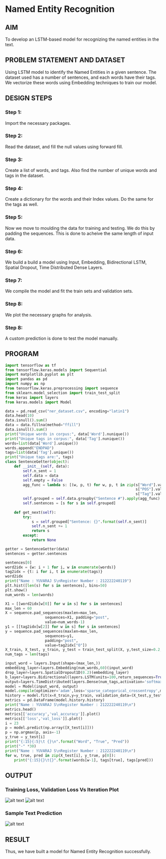 # Named Entity Recognition

## AIM

To develop an LSTM-based model for recognizing the named entities in the text.

## PROBLEM STATEMENT AND DATASET
Using LSTM model to identify the Named Entities in a given sentence.
The dataset used has a number of sentences, and each words have their tags. 
We vectorize these words using Embedding techniques to train our model.

## DESIGN STEPS

### Step 1:
Import the necessary packages.

### Step 2:
Read the dataset, and fill the null values using forward fill. 

### Step 3:
Create a list of words, and tags. Also find the number of unique words and tags in the dataset.

### Step 4:
Create a dictionary for the words and their Index values. Do the same for the tags as well.

### Step 5:
Now we move to moulding the data for training and testing. We do this by padding the sequences. This is done to acheive the same length of input data.

### Step 6:
We build a build a model using Input, Embedding, Bidirectional LSTM, Spatial Dropout, Time Distributed Dense Layers.

### Step 7:
We compile the model and fit the train sets and validation sets. 

### Step 8:
We plot the necessary graphs for analysis. 

### Step 8:
A custom prediction is done to test the model manually.

## PROGRAM
```py
import tensorflow as tf
from tensorflow.keras.models import Sequential
import matplotlib.pyplot as plt
import pandas as pd
import numpy as np
from tensorflow.keras.preprocessing import sequence
from sklearn.model_selection import train_test_split
from keras import layers
from keras.models import Model

data = pd.read_csv("ner_dataset.csv", encoding="latin1")
data.head(10)
data.isnull().sum()
data = data.fillna(method="ffill")
data.isnull().sum()
print("Unique words in corpus:", data['Word'].nunique())
print("Unique tags in corpus:", data['Tag'].nunique())
words=list(data['Word'].unique())
words.append("ENDPAD")
tags=list(data['Tag'].unique())
print("Unique tags are:", tags)
class SentenceGetter(object):
    def __init__(self, data):
        self.n_sent = 1
        self.data = data
        self.empty = False
        agg_func = lambda s: [(w, p, t) for w, p, t in zip(s["Word"].values.tolist(),
                                                           s["POS"].values.tolist(),
                                                           s["Tag"].values.tolist())]
        self.grouped = self.data.groupby("Sentence #").apply(agg_func)
        self.sentences = [s for s in self.grouped]
    
    def get_next(self):
        try:
            s = self.grouped["Sentence: {}".format(self.n_sent)]
            self.n_sent += 1
            return s
        except:
            return None

getter = SentenceGetter(data)
sentences = getter.sentences

sentences[0]
word2idx = {w: i + 1 for i, w in enumerate(words)}
tag2idx = {t: i for i, t in enumerate(tags)}
word2idx
print("Name : YUVARAJ S\nRegister Number : 212222240119")
plt.hist([len(s) for s in sentences], bins=50)
plt.show()
num_words = len(words)

X1 = [[word2idx[w[0]] for w in s] for s in sentences]
max_len = 60
X = sequence.pad_sequences(maxlen=max_len,
                  sequences=X1, padding="post",
                  value=num_words-1)
y1 = [[tag2idx[w[2]] for w in s] for s in sentences]
y = sequence.pad_sequences(maxlen=max_len,
                  sequences=y1,
                  padding="post",
                  value=tag2idx["O"])
X_train, X_test, y_train, y_test = train_test_split(X, y,test_size=0.2, random_state=1)
num_tags = len(tags)

input_word = layers.Input(shape=(max_len,))
embedding_layer=layers.Embedding(num_words,60)(input_word)
drop_layer=layers.SpatialDropout1D(0.2)(embedding_layer)
b_layer=layers.Bidirectional(layers.LSTM(units=100,return_sequences=True,recurrent_dropout=0.2))(drop_layer)
output=layers.TimeDistributed(layers.Dense(num_tags,activation='softmax'))(b_layer)
model = Model(input_word, output)
model.compile(optimizer='adam',loss='sparse_categorical_crossentropy',metrics=['accuracy'])
history = model.fit(x=X_train,y=y_train, validation_data=(X_test,y_test),epochs=3)
metrics = pd.DataFrame(model.history.history)
print("Name : YUVARAJ S\nRegister Number : 212222240119\n")
metrics.head()
metrics[['accuracy','val_accuracy']].plot()
metrics[['loss','val_loss']].plot()
i = 23
p = model.predict(np.array([X_test[i]]))
p = np.argmax(p, axis=-1)
y_true = y_test[i]
print("{:15}{:5}\t {}\n".format("Word", "True", "Pred"))
print("-" *30)
print("Name : YUVARAJ S\nRegister Number : 212222240119\n")
for w, true, pred in zip(X_test[i], y_true, p[0]):
    print("{:15}{}\t{}".format(words[w-1], tags[true], tags[pred]))
```
## OUTPUT

### Training Loss, Validation Loss Vs Iteration Plot
![alt text](image.png)
![alt text](image-1.png)
### Sample Text Prediction
![alt text](image-2.png)

## RESULT
Thus, we have built a model for Named Entity Recognition successfully. 
